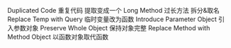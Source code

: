 Duplicated Code 重复代码  提取变成一个
Long Method 过长方法  拆分&取名  Replace Temp with Query 临时变量改为函数  Introduce Parameter Object 引入参数对象 Preserve Whole Object 保持对象完整
Replace Method with Method Object 以函数对象取代函数
